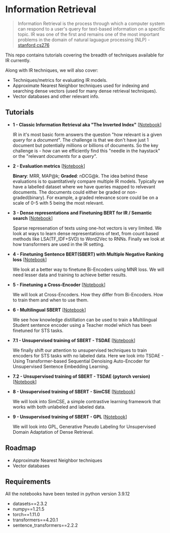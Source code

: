 # Information Retrieval

> Information Retrieval is the process through which a computer system can respond to a user's query for text-based information
> on a specific topic. IR was one of the first and remains one of the most important problems in the domain of natural
> laguague processing (NLP) - [stanford cs276](https://web.stanford.edu/class/cs276/)

This repo contains tutorials covering the breadth of techniques available for IR currently.

Along with IR techniques, we will also cover:
- Techniques/metrics for evaluating IR models.
- Approximate Nearest Neighbor techniques used for indexing and searching dense vectors
     (used for many dense retrieval techniques).
- Vector databases and other relevant info.


## Tutorials

* **1 - Classic Information Retrieval aka "The Inverted Index"** [[Notebook](./1_classic_ir_inverted_index.ipynb)]

    IR in it's most basic form answers the question "how relevant is a given *query* for a *document*". The challenge is
    that we don't have just 1 document but potentially millions or billions of documents. So the key challenge is - how
    can we efficiently find this "needle in the haystack" or the "relevant *documents* for a *query*".

* **2 - Evaluation metrics** [[Notebook](./2_evaluation_metrics_ir.ipynb)]

    **Binary**: MRR, MAP@k; **Graded**: nDCG@k.
    The idea behind these evaluations is to quantitatively compare multiple IR models. Typically we have a labelled dataset where
    we have queries mapped to relvevant documents. The documents could either be graded or non-graded(binary). For example, a
    graded relevance score could be on a scale of 0-5 with 5 being the most relevant.

* **3 - Dense representations and Finetuning BERT for IR / Semantic search** [[Notebook](./3_finetuning_bert_for_ir.ipynb)]

    Sparse represenation of texts using one-hot vectors is very limited. We look at ways to learn dense representations of text,
    from count based methods like LSA(TF_IDF+SVD) to Word2Vec to RNNs. Finally we look at how transformers are used in the IR
    setting.

* **4 - Finetuning Sentence BERT(SBERT) with Multiple Negative Ranking loss** [[Notebook](./4_finetuning_sbert_with_mnr.ipynb)]
    
    We look at a better way to finetune Bi-Encoders using MNR loss. We will need lesser data and training to achieve better
    results.

* **5 - Finetuning a Cross-Encoder** [[Notebook](./5_finetuning_cross_encoder.ipynb)]

    We will look at Cross-Encoders. How they differ from Bi-Encoders. How to train them and when to use them.

* **6 - Multilingual SBERT** [[Notebook](./6_multilingual_sbert.ipynb)]

    We see how knowledge distillation can be used to train a Multilingual Student sentence encoder using a Teacher model which has
    been finetuned for STS tasks.

* **7.1 - Unsupervised training of SBERT - TSDAE** [[Notebook](./7.1_unsupervised_training_tsdae.ipynb)]

    We finally shift our attention to unsupervised techniques to train encoders for STS tasks with no labeled data. Here we look
    into TSDAE - Using Transformer-based Sequential Denoising Auto-Encoder for Unsupervised Sentence Embedding Learning.


* **7.2 - Unsupervised training of SBERT - TSDAE (pytorch version)** [[Notebook](./7.2_unsupervised_training_tsdae_pytorch.ipynb)]

* **8 - Unsupervised training of SBERT - SimCSE** [[Notebook](./8_unsupervised_training_simcse.ipynb)]
    
    We will look into SimCSE, a simple contrastive learning framework that works with both unlabeled and labeled data.

* **9 - Unsupervised training of SBERT - GPL** [[Notebook](./9_unsupervised_training_gpl.ipynb)]

    We will look into GPL, Generative Pseudo Labeling for Unsupervised Domain Adaptation of Dense Retrieval.


## Roadmap

- Approximate Nearest Neighbor techniques
- Vector databases


## Requirements

All the notebooks have been tested in python version 3.9.12

- datasets==2.3.2
- numpy==1.21.5
- torch==1.11.0
- transformers==4.20.1
- sentence_transformers==2.2.2
